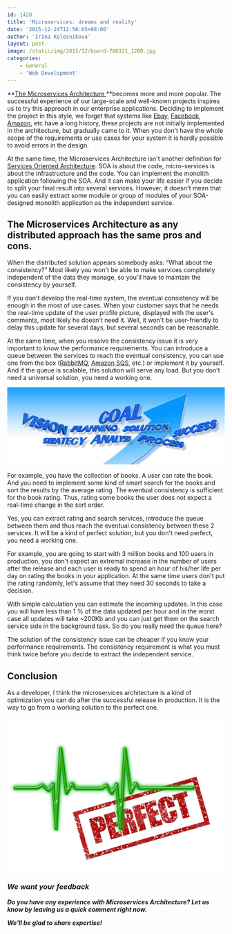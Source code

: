 ```yaml
---
id: 1428
title: 'Microservices: dreams and reality'
date: '2015-12-24T12:56:05+08:00'
author: 'Irina Kolesnikova'
layout: post
image: /static/img/2015/12/board-780321_1280.jpg
categories:
    - General
    - 'Web Development'
---
```


**[The Microservices Architecture ](https://en.wikipedia.org/wiki/Microservices)**becomes more and more popular. The successful experience of our large-scale and well-known projects inspires us to try this approach in our enterprise applications. Deciding to implement the project in this style, we forget that systems like [Ebay](https://en.wikipedia.org/wiki/EBay), [Facebook](https://www.facebook.com/?stype=lo&jlou=AfdbbFYtg7TS6yNYS_xjvkZCy_D3XIVrw4kVnA3c9asKbdCqap1YXeXCFyphAfAY2H-owwiCRKtA6Y_C4qg4a0jvIyRFLVxM9c_ZHh8hTKCNsw&smuh=4136&lh=Ac8v0ARcUr5yqhNh), [Amazon](https://en.wikipedia.org/wiki/Amazon.com), etc have a long history, these projects are not initially implemented in the architecture, but gradually came to it.
When you don't have the whole scope of the requirements or use cases for your system it is hardly possible to avoid errors in the design.

At the same time, the Microservices Architecture isn't another definition for [Services Oriented Architecture](https://en.wikipedia.org/wiki/Service-oriented_architecture). SOA is about the code, micro-services is about the infrastructure and the code. You can implement the monolith application following the SOA. And it can make your life easier if you decide to split your final result into several services. However, it doesn't mean that you can easily extract some module or group of modules of your SOA-designed monolith application as the independent service.

## The Microservices Architecture as any distributed approach has the same pros and cons.

When the distributed solution appears somebody asks: “What about the consistency?”
Most likely you won't be able to make services completely independent of the data they manage, so you'll have to maintain the consistency by yourself.

If you don't develop the real-time system, the eventual consistency will be enough in the most of use cases. When your customer says that he needs the real-time update of the user profile picture, displayed with the user's comments, most likely he doesn't need it.
Well, it won't be user-friendly to delay this update for several days, but several seconds can be reasonable.

At the same time, when you resolve the consistency issue it is very important to know the performance requirements. You can introduce a queue between the services to reach the eventual consistency, you can use one from the box ([RabbitMQ](https://en.wikipedia.org/wiki/RabbitMQ), [Amazon SQS](http://aws.amazon.com/ru/sqs/), etc.) or implement it by yourself. And if the queue is scalable, this solution will serve any load. But you don't need a universal solution, you need a working one.

[![banner-1018104_1280](/static/img/2015/12/banner-1018104_1280-1024x361.jpg)](/static/img/2015/12/banner-1018104_1280.jpg)

For example, you have the collection of books. A user can rate the book. And you need to implement some kind of smart search for the books and sort the results by the average rating. The eventual consistency is sufficient for the book rating.
Thus, rating some books the user does not expect a real-time change in the sort order.

Yes, you can extract rating and search services, introduce the queue between them and thus reach the eventual consistency between these 2 services. It will be a kind of perfect solution, but you don't need perfect, you need a working one.

For example, you are going to start with 3 million books and 100 users in production, you don't expect an extremal increase in the number of users after the release and each user is ready to spend an hour of his/her life per day on rating the books in your application. At the same time users don't put the rating randomly, let's assume that they need 30 seconds to take a decision.

With simple calculation you can estimate the incoming updates. In this case you will have less than 1 % of the data updated per hour and in the worst case all updates will take ~200Kb and you can just get them on the search service side in the background task. So do you really need the queue here?

The solution of the consistency issue can be cheaper if you know your performance requirements. The consistency requirement is what you must think twice before you decide to extract the independent service.

## Conclusion

As a developer, I think the microservices architecture is a kind of optimization you can do after the successful release in production. It is the way to go from a working solution to the perfect one.

[![heart-rate-459226_1280](/static/img/2015/12/heart-rate-459226_1280-1024x724.jpg)](/static/img/2015/12/heart-rate-459226_1280.jpg)

### ***We want your feedback***

***Do you have any experience with Microservices Architecture? Let us know by leaving us a quick comment right now.***

***We'll be glad to share expertise!***